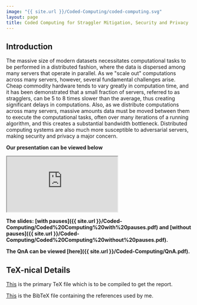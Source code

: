 ```yaml
---
image: "{{ site.url }}/Coded-Computing/coded-computing.svg"
layout: page
title: Coded Computing for Straggler Mitigation, Security and Privacy
---
```


Introduction
------------

The massive size of modern datasets necessitates computational tasks to be performed in a distributed fashion, where the data is dispersed among many servers that operate in parallel. As we "scale out" computations across many servers, however, several fundamental challenges arise. Cheap commodity hardware tends to vary greatly in computation time, and it has been demonstrated that a small fraction of servers, referred to as stragglers, can be 5 to 8 times slower than the average, thus creating significant delays in computations. Also, as we distribute computations across many servers, massive amounts data must be moved between them to execute the computational tasks, often over many iterations of a running algorithm, and this creates a substantial bandwidth bottleneck. Distributed computing systems are also much more susceptible to adversarial servers, making security and privacy a major concern.

**Our presentation can be viewed below** 

<iframe src="https://www.youtube.com/embed/x0jxCYyXz98" allowfullscreen></iframe>

**The slides: [with pauses]({{ site.url }}/Coded-Computing/Coded%20Computing%20with%20pauses.pdf) and [without pauses]({{ site.url }}/Coded-Computing/Coded%20Computing%20without%20pauses.pdf).**

**The QnA can be viewed [here]({{ site.url }}/Coded-Computing/QnA.pdf).**

TeX-nical Details
-----------------

[This](https://github.com/paramrathour/Coded-Computing/blob/main/main.tex)
is the primary TeX file which is to be compiled to get the report.

[This](https://github.com/paramrathour/Coded-Computing/blob/main/references.bib)
is the BibTeX file containing the references used by me.